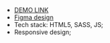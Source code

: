 - [DEMO LINK](https://andrew-zaycev.github.io/landing_page_miami/) <br>
- [Figma design](https://www.figma.com/file/nHz8bflIwJaWP3P99vKTH5/miami_home_new?node-id=0%3A2) <br>
- Tech stack: HTML5, SASS, JS; <br>
- Responsive design;

